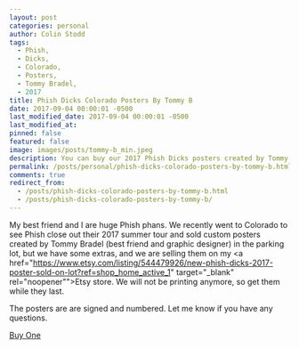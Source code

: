```yaml
---
layout: post
categories: personal
author: Colin Stodd
tags:
  - Phish,
  - Dicks,
  - Colorado,
  - Posters,
  - Tommy Bradel,
  - 2017
title: Phish Dicks Colorado Posters By Tommy B
date: 2017-09-04 00:00:01 -0500
last_modified_date: 2017-09-04 00:00:01 -0500
last_modified_at:
pinned: false
featured: false
image: images/posts/tommy-b_min.jpeg
description: You can buy our 2017 Phish Dicks posters created by Tommy Bradel on Etsy.
permalink: /posts/personal/phish-dicks-colorado-posters-by-tommy-b.html
comments: true
redirect_from:
  - /posts/phish-dicks-colorado-posters-by-tommy-b.html
  - /posts/phish-dicks-colorado-posters-by-tommy-b/
---
```


My best friend and I are huge Phish phans. We recently went to Colorado to see Phish close out their 2017 summer tour and sold custom posters created by Tommy Bradel (best friend and graphic designer) in the parking lot, but we have some extras, and we are selling them on my <a href="https://www.etsy.com/listing/544479926/new-phish-dicks-2017-poster-sold-on-lot?ref=shop_home_active_1" target="_blank" rel="noopener"">Etsy store</a>.  We will not be printing anymore, so get them while they last.

The posters are are signed and numbered. Let me know if you have any questions.

<a href="https://www.etsy.com/listing/544479926/new-phish-dicks-2017-poster-sold-on-lot?ref=shop_home_active_1" target="_blank" rel="noopener" class="button special">Buy One</a>